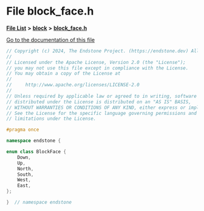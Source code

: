 

# File block\_face.h

[**File List**](files.md) **>** [**block**](dir_faca67fc60a7463eb1bd30eabe023cf1.md) **>** [**block\_face.h**](block__face_8h.md)

[Go to the documentation of this file](block__face_8h.md)


```C++
// Copyright (c) 2024, The Endstone Project. (https://endstone.dev) All Rights Reserved.
//
// Licensed under the Apache License, Version 2.0 (the "License");
// you may not use this file except in compliance with the License.
// You may obtain a copy of the License at
//
//     http://www.apache.org/licenses/LICENSE-2.0
//
// Unless required by applicable law or agreed to in writing, software
// distributed under the License is distributed on an "AS IS" BASIS,
// WITHOUT WARRANTIES OR CONDITIONS OF ANY KIND, either express or implied.
// See the License for the specific language governing permissions and
// limitations under the License.

#pragma once

namespace endstone {

enum class BlockFace {
    Down,
    Up,
    North,
    South,
    West,
    East,
};

}  // namespace endstone
```


